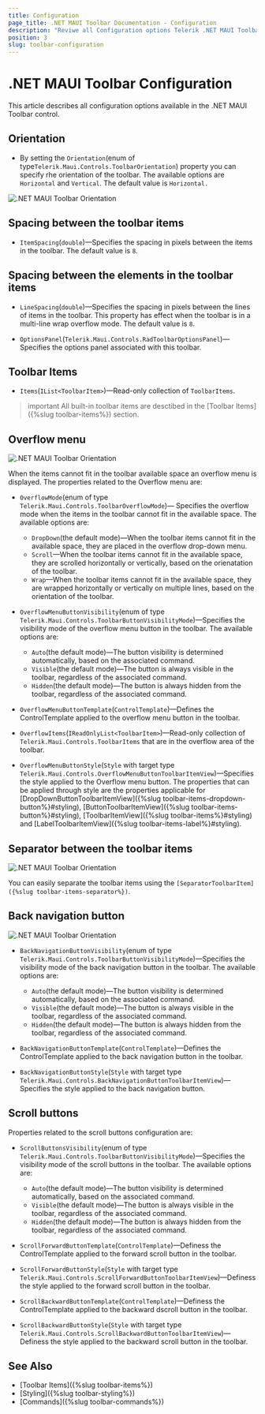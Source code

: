 ```yaml
---
title: Configuration
page_title: .NET MAUI Toolbar Documentation - Configuration
description: "Reviwe all Configuration options Telerik .NET MAUI Toolbar provides."
position: 3
slug: toolbar-configuration
---
```


# .NET MAUI Toolbar Configuration

This article describes all configuration options available in the .NET MAUI Toolbar control.

## Orientation

* By setting the `Orientation`(enum of type`Telerik.Maui.Controls.ToolbarOrientation`) property you can specify rhe orientation of the toolbar. The available options are `Horizontal` and `Vertical`. The default value is `Horizontal.`

![.NET MAUI Toolbar Orientation](images/toolbar-orientation.png)

## Spacing between the toolbar items

* `ItemSpacing`(`double`)&mdash;Specifies the spacing in pixels between the items in the toolbar. The default value is `8`.

## Spacing between the elements in the toolbar items

* `LineSpacing`(`double`)&mdash;Specifies the spacing in pixels between the lines of items in the toolbar. This property has effect when the toolbar is in a multi-line wrap overflow mode. The default value is `8`.

* `OptionsPanel`(`Telerik.Maui.Controls.RadToolbarOptionsPanel`)&mdash;Specifies the options panel associated with this toolbar.

## Toolbar Items

* `Items`(`IList<ToolbarItem>`)&mdash;Read-only collection of `ToolbarItems`.

>important All built-in toolbar items are desctibed in the [Toolbar Items]({%slug toolbar-items%}) section.

## Overflow menu

![.NET MAUI Toolbar Orientation](images/toolbar-overflow-menu.png)

When the items cannot fit in the toolbar available space an overflow menu is displayed. The properties related to the Overflow menu are: 

* `OverflowMode`(enum of type `Telerik.Maui.Controls.ToolbarOverflowMode`)&mdash; Specifies the overflow mode when the items in the toolbar cannot fit in the available space. The available options are:
	* `DropDown`(the default mode)&mdash;When the toolbar items cannot fit in the available space, they are placed in the overflow drop-down menu.
	* `Scroll`&mdash;When the toolbar items cannot fit in the available space, they are scrolled horizontally or vertically, based on the orienatation of the toolbar.
	* `Wrap`&mdash;When the toolbar items cannot fit in the available space, they are wrapped horizontally or vertically on multiple lines, based on the orientation of the toolbar.

* `OverflowMenuButtonVisibility`(enum of type `Telerik.Maui.Controls.ToolbarButtonVisibilityMode`)&mdash;Specifies the visibility mode of the overflow menu button in the toolbar. The available options are:
	* `Auto`(the default mode)&mdash;The button visibility is determined automatically, based on the associated command.
	* `Visible`(the default mode)&mdash;The button is always visible in the toolbar, regardless of the associated command.
	* `Hidden`(the default mode)&mdash;The button is always hidden from the toolbar, regardless of the associated command.

* `OverflowMenuButtonTemplate`(`ControlTemplate`)&mdash;Defines the ControlTemplate applied to the overflow menu button in the toolbar.
* `OverflowItems`(`IReadOnlyList<ToolbarItem>`)&mdash;Read-only collection of `Telerik.Maui.Controls.ToolbarItems` that are in the overflow area of the toolbar.
* `OverflowMenuButtonStyle`(`Style` with target type `Telerik.Maui.Controls.OverflowMenuButtonToolbarItemView`)&mdash;Specifies the style applied to the Overflow menu button. The properties that can be applied through style are the properties applicable for [DropDownButtonToolbarItemView]({%slug toolbar-items-dropdown-button%}#styling), [ButtonToolbarItemView]({%slug toolbar-items-button%}#styling), [ToolbarItemView]({%slug toolbar-items%}#styling) and [LabelToolbarItemView]({%slug toolbar-items-label%}#styling).

## Separator between the toolbar items

![.NET MAUI Toolbar Orientation](images/toolbar-separator.png)

You can easily separate the toolbar items using the `[SeparatorToolbarItem]({%slug toolbar-items-separator%})`.

## Back navigation button

![.NET MAUI Toolbar Orientation](images/toolbar-back-navigationbutton.png)

* `BackNavigationButtonVisibility`(enum of type `Telerik.Maui.Controls.ToolbarButtonVisibilityMode`)&mdash;Specifies the visibility mode of the back navigation button in the toolbar. The available options are:
	* `Auto`(the default mode)&mdash;The button visibility is determined automatically, based on the associated command.
	* `Visible`(the default mode)&mdash;The button is always visible in the toolbar, regardless of the associated command.
	* `Hidden`(the default mode)&mdash;The button is always hidden from the toolbar, regardless of the associated command.

* `BackNavigationButtonTemplate`(`ControlTemplate`)&mdash;Defines the ControlTemplate applied to the back navigation button in the toolbar.
* `BackNavigationButtonStyle`(`Style` with target type `Telerik.Maui.Controls.BackNavigationButtonToolbarItemView`)&mdash;Specifies the style applied to the back navigation button.

## Scroll buttons

Properties related to the scroll buttons configuration are:

* `ScrollButtonsVisibility`(enum of type `Telerik.Maui.Controls.ToolbarButtonVisibilityMode`)&mdash;Specifies the visibility mode of the scroll buttons in the toolbar. The available options are:
	* `Auto`(the default mode)&mdash;The button visibility is determined automatically, based on the associated command.
	* `Visible`(the default mode)&mdash;The button is always visible in the toolbar, regardless of the associated command.
	* `Hidden`(the default mode)&mdash;The button is always hidden from the toolbar, regardless of the associated command.

* `ScrollForwardButtonTemplate`(`ControlTemplate`)&mdash;Definess the ControlTemplate applied to the forward scroll button in the toolbar.
* `ScrollForwardButtonStyle`(`Style` with target type `Telerik.Maui.Controls.ScrollForwardButtonToolbarItemView`)&mdash;Definess the style applied to the forward scroll button in the toolbar.
* `ScrollBackwardButtonTemplate`(`ControlTemplate`)&mdash;Definess the ControlTemplate applied to the backward dscroll button in the toolbar.
* `ScrollBackwardButtonStyle`(`Style` with target type `Telerik.Maui.Controls.ScrollBackwardButtonToolbarItemView`)&mdash;Definess the style applied to the backward scroll button in the toolbar.

## See Also

- [Toolbar Items]({%slug toolbar-items%})
- [Styling]({%slug toolbar-styling%})
- [Commands]({%slug toolbar-commands%})
